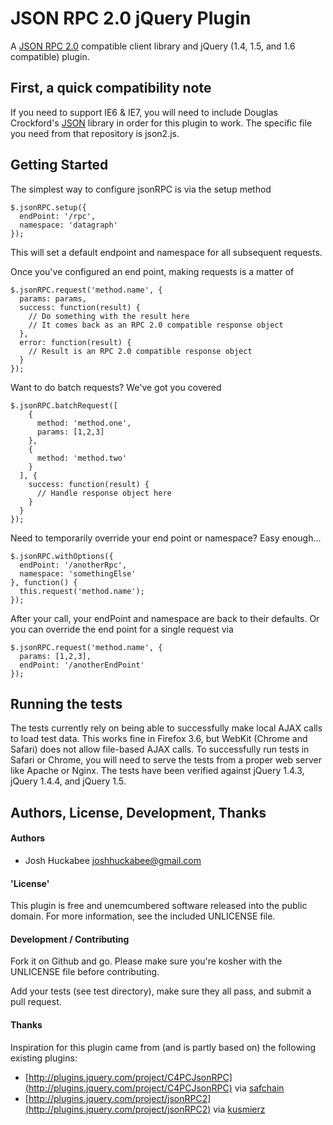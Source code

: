 # JSON RPC 2.0 jQuery Plugin

A [JSON RPC 2.0](http://groups.google.com/group/json-rpc/web/json-rpc-2-0) compatible client library and jQuery (1.4, 1.5, and 1.6 compatible) plugin.

## First, a quick compatibility note

If you need to support IE6 & IE7, you will need to include Douglas Crockford's [JSON](https://github.com/douglascrockford/JSON-js) library in order for this plugin to work.  The specific file you need from that repository is json2.js.

## Getting Started

The simplest way to configure jsonRPC is via the setup method

    $.jsonRPC.setup({
      endPoint: '/rpc',
      namespace: 'datagraph'
    });

This will set a default endpoint and namespace for all subsequent requests.

Once you've configured an end point, making requests is a matter of

    $.jsonRPC.request('method.name', {
      params: params,
      success: function(result) {
        // Do something with the result here
        // It comes back as an RPC 2.0 compatible response object
      },
      error: function(result) {
        // Result is an RPC 2.0 compatible response object
      }
    });

Want to do batch requests?  We've got you covered

    $.jsonRPC.batchRequest([
        {
          method: 'method.one',
          params: [1,2,3]
        },
        {
          method: 'method.two'
        }
      ], {
        success: function(result) {
          // Handle response object here
        }
      }
    });

Need to temporarily override your end point or namespace?  Easy enough...

    $.jsonRPC.withOptions({
      endPoint: '/anotherRpc',
      namespace: 'somethingElse'
    }, function() {
      this.request('method.name');
    });

After your call, your endPoint and namespace are back to their defaults.  Or you can override the end point for a single request via

    $.jsonRPC.request('method.name', {
      params: [1,2,3],
      endPoint: '/anotherEndPoint'
    });

## Running the tests

The tests currently rely on being able to successfully make local AJAX calls to load test data. This works fine in Firefox 3.6, but WebKit (Chrome and Safari) does not allow file-based AJAX calls. To successfully run tests in Safari or Chrome, you will need to serve the tests from a proper web server like Apache or Nginx. The tests have been verified against jQuery 1.4.3, jQuery 1.4.4, and jQuery 1.5.

## Authors, License, Development, Thanks

#### Authors
 * Josh Huckabee <joshhuckabee@gmail.com>

#### 'License'
This plugin is free and unemcumbered software released into the public
domain.  For more information, see the included UNLICENSE file.

#### Development / Contributing
Fork it on Github and go.  Please make sure you're kosher with the UNLICENSE
file before contributing.

Add your tests (see test directory), make sure they all pass, and submit
a pull request.

#### Thanks
Inspiration for this plugin came from (and is partly based on) the following existing plugins:

* [http://plugins.jquery.com/project/C4PCJsonRPC](http://plugins.jquery.com/project/C4PCJsonRPC) via [safchain](http://plugins.jquery.com/users/safchain)
* [http://plugins.jquery.com/project/jsonRPC2](http://plugins.jquery.com/project/jsonRPC2) via [kusmierz](http://plugins.jquery.com/user/30124)
